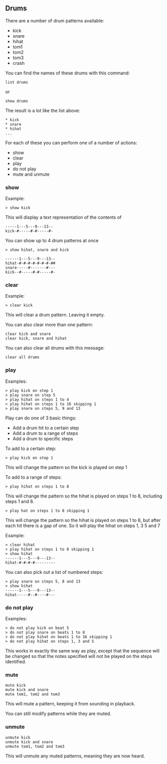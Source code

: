 ## Drums

There are a number of drum patterns available:

* kick
* snare
* hihat
* tom1
* tom2
* tom3
* crash

You can find the names of these drums with this command:

```
list drums
```

or

```
show drums
```

The result is a lot like the list above:

```
* kick
* snare
* hihat
...
```

For each of these you can perform one of a number of actions:

* show
* clear
* play
* do not play
* mute and unmute

### show

Example:

```
> show kick
```

This will display a text representation of the contents of

```
-----1---5---9---13--
kick-#-----#-#-----#-
```
You can show up to 4 drum patterns at once

```
> show hihat, snare and kick
```

```
------1---5---9---13--
hihat-#-#-#-#-#-#-#-##
snare-----#-------#---
kick--#-----#-#-----#-
```

### clear

Example:

```
> clear kick
```

This will clear a drum pattern. Leaving it empty.

You can also clear more than one pattern:

```
clear kick and snare
clear kick, snare and hihat
```

You can also clear all drums with this message:

```
clear all drums
```

### play

Examples:

```
> play kick on step 1
> play snare on step 5
> play hihat on steps 1 to 4
> play hihat on steps 1 to 16 skipping 1
> play snare on steps 5, 9 and 13
```


Play can do one of 3 basic things:

* Add a drum hit to a certain step
* Add a drum to a range of steps
* Add a drum to specific steps

To add to a certain step:

```
> play kick on step 1
```

This will change the pattern so the kick is played on step 1

To add to a range of steps:

```
> play hihat on steps 1 to 8
```

This will change the pattern so the hihat is played on steps 1 to 8, including steps 1 and 8.

```
> play hat on steps 1 to 8 skipping 1
```

This will change the pattern so the hihat is played on steps 1 to 8, but after each hit there is a gap of one. So it will play the hihat on steps 1, 3 5 and 7

Example:

```
> clear hihat
> play hihat on steps 1 to 8 skipping 1
> show hihat
------1---5---9---13--
hihat-#-#-#-#---------
```

You can also pick out a list of numbered steps:

```
> play snare on steps 5, 8 and 13
> show hihat
------1---5---9---13--
hihat-----#--#----#---
```

### do not play

Examples:

```
> do not play kick on beat 5
> do not play snare on beats 1 to 8
> do not play hihat on beats 1 to 16 skipping 1
> do not play hihat on steps 1, 3 and 5
```

This works in exactly the same way as play, except that the sequence will be changed so that the notes specified will not be played on the steps identified.

### mute

```
mute kick
mute kick and snare
mute tom1, tom2 and tom3
```

This will mute a pattern, keeping it from sounding in playback.

You can still modify patterns while they are muted.

### unmute

```
unmute kick
unmute kick and snare
unmute tom1, tom2 and tom3
```

This will unmute any muted patterns, meaning they are now heard.